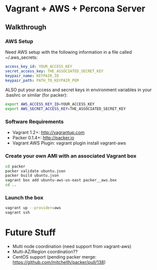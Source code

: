 # Vagrant + AWS + Percona Server

## Walkthrough
### AWS Setup

Need AWS setup with the following information in a file called ~/.aws_secrets:

```yaml
access_key_id: YOUR_ACCESS_KEY
secret_access_key: THE_ASSOCIATED_SECRET_KEY
keypair_name: KEYPAIR_ID
keypair_path: PATH_TO_KEYPAIR_PEM
```

ALSO put your access and secret keys in environment variables in your .bashrc or similar (for packer):

```bash
export AWS_ACCESS_KEY_ID=YOUR_ACCESS_KEY
export AWS_SECRET_ACCESS_KEY=THE_ASSOCIATED_SECRET_KEY
```

### Software Requirements

* Vagrant 1.2+: http://vagrantup.com
* Packer 0.1.4+: http://packer.io
* Vagrant AWS Plugin: vagrant plugin install vagrant-aws


### Create your own AMI with an associated Vagrant box

```bash
cd packer
packer validate ubuntu.json
packer build ubuntu.json
vagrant box add ubuntu-aws-us-east packer__aws.box
cd ..
```

### Launch the box

```bash
vagrant up --provider=aws
vagrant ssh
```


# Future Stuff

* Multi node coordination (need support from vagrant-aws)
 * Multi-AZ/Region coordination??
* CentOS support (pending packer merge: https://github.com/mitchellh/packer/pull/138)